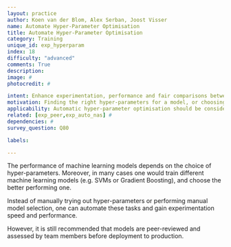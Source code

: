 ```yaml
---
layout: practice
author: Koen van der Blom, Alex Serban, Joost Visser
name: Automate Hyper-Parameter Optimisation
title: Automate Hyper-Parameter Optimisation
category: Training
unique_id: exp_hyperparam
index: 18
difficulty: "advanced"
comments: True
description:
image: #
photocredit: #

intent: Enhance experimentation, performance and fair comparisons between algorithms, by automating hyper-parameter search and model selection. #
motivation: Finding the right hyper-parameters for a model, or choosing between different machine learning models can be a daunting task. Automated methods to perform these activities are now available, with great 'off the shelf' tool support.  #
applicability: Automatic hyper-parameter optimisation should be considered in any machine learning application.
related: [exp_peer,exp_auto_nas] #
dependencies: #
survey_question: Q80

labels:

---
```


The performance of machine learning models depends on the choice of hyper-parameters.
Moreover, in many cases one would train different machine learning models (e.g. SVMs or Gradient Boosting), and choose the better performing one.

Instead of manually trying out hyper-parameters or performing manual model selection, one can automate these tasks and gain experimentation speed and performance.

However, it is still recommended that models are peer-reviewed and assessed by team members before deployment to production.
